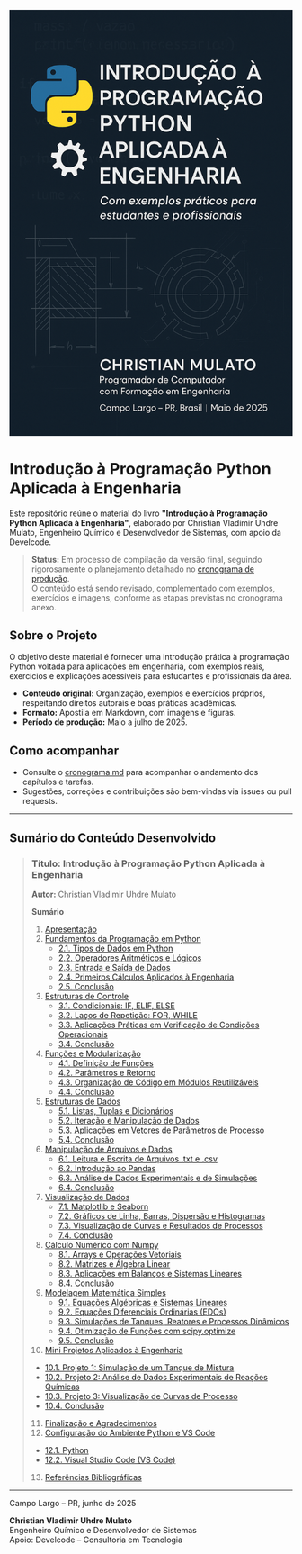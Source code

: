 <p align="center">
  <img src="imagens/01_capa.png" alt="Capa do Livro" width="510"/>
</p>

# Introdução à Programação Python Aplicada à Engenharia

Este repositório reúne o material do livro **"Introdução à Programação Python Aplicada à Engenharia"**, elaborado por Christian Vladimir Uhdre Mulato, Engenheiro Químico e Desenvolvedor de Sistemas, com apoio da Develcode.

> **Status:** Em processo de compilação da versão final, seguindo rigorosamente o planejamento detalhado no [cronograma de produção](cronograma.md).  
> O conteúdo está sendo revisado, complementado com exemplos, exercícios e imagens, conforme as etapas previstas no cronograma anexo.

## Sobre o Projeto

O objetivo deste material é fornecer uma introdução prática à programação Python voltada para aplicações em engenharia, com exemplos reais, exercícios e explicações acessíveis para estudantes e profissionais da área.

- **Conteúdo original:** Organização, exemplos e exercícios próprios, respeitando direitos autorais e boas práticas acadêmicas.
- **Formato:** Apostila em Markdown, com imagens e figuras.
- **Período de produção:** Maio a julho de 2025.

## Como acompanhar

- Consulte o [cronograma.md](cronograma.md) para acompanhar o andamento dos capítulos e tarefas.
- Sugestões, correções e contribuições são bem-vindas via issues ou pull requests.

---

## Sumário do Conteúdo Desenvolvido

> ### Título: Introdução à Programação Python Aplicada à Engenharia  
> **Autor:** Christian Vladimir Uhdre Mulato  
>
> **Sumário**
>
> 1. [Apresentação](python_engenharia.md#1-apresentação)  
> 2. [Fundamentos da Programação em Python](python_engenharia.md#2-fundamentos-da-programação-em-python)  
>    - [2.1. Tipos de Dados em Python](python_engenharia.md#21-tipos-de-dados-em-python)  
>    - [2.2. Operadores Aritméticos e Lógicos](python_engenharia.md#22-operadores-aritméticos-e-lógicos-em-python)  
>    - [2.3. Entrada e Saída de Dados](python_engenharia.md#23-entrada-e-saída-de-dados-em-python)  
>    - [2.4. Primeiros Cálculos Aplicados à Engenharia](python_engenharia.md#24-primeiros-cálculos-aplicados-à-engenharia)  
>    - [2.5. Conclusão](python_engenharia.md#25-conclusão)  
> 3. [Estruturas de Controle](python_engenharia.md#3-estruturas-de-controle)  
>    - [3.1. Condicionais: IF, ELIF, ELSE](python_engenharia.md#31-condicionais-if-elif-else)  
>    - [3.2. Laços de Repetição: FOR, WHILE](python_engenharia.md#32-laços-de-repetição-for-while)  
>    - [3.3. Aplicações Práticas em Verificação de Condições Operacionais](python_engenharia.md#33-aplicações-práticas-em-verificação-de-condições-operacionais)  
>    - [3.4. Conclusão](python_engenharia.md#34-conclusão)  
> 4. [Funções e Modularização](python_engenharia.md#4-funções-e-modularização)  
>    - [4.1. Definição de Funções](python_engenharia.md#41-definição-de-funções)  
>    - [4.2. Parâmetros e Retorno](python_engenharia.md#42-parâmetros-e-retorno)  
>    - [4.3. Organização de Código em Módulos Reutilizáveis](python_engenharia.md#43-organização-de-código-em-módulos-reutilizáveis)  
>    - [4.4. Conclusão](python_engenharia.md#44-conclusão)  
> 5. [Estruturas de Dados](python_engenharia.md#5-estruturas-de-dados)  
>    - [5.1. Listas, Tuplas e Dicionários](python_engenharia.md#51-listas-tuplas-e-dicionários)  
>    - [5.2. Iteração e Manipulação de Dados](python_engenharia.md#52-iteração-e-manipulação-de-dados)  
>    - [5.3. Aplicações em Vetores de Parâmetros de Processo](python_engenharia.md#53-aplicações-em-vetores-de-parâmetros-de-processo)  
>    - [5.4. Conclusão](python_engenharia.md#54-conclusão)  
> 6. [Manipulação de Arquivos e Dados](python_engenharia.md#6-manipulação-de-arquivos-e-dados)  
>    - [6.1. Leitura e Escrita de Arquivos .txt e .csv](python_engenharia.md#61-leitura-e-escrita-de-arquivos-txt-e-csv)  
>    - [6.2. Introdução ao Pandas](python_engenharia.md#62-introdução-à-biblioteca-pandas)  
>    - [6.3. Análise de Dados Experimentais e de Simulações](python_engenharia.md#63-análise-de-dados-experimentais-e-simulações-computacionais)  
>    - [6.4. Conclusão](python_engenharia.md#64-conclusão)  
> 7. [Visualização de Dados](python_engenharia.md#7-visualização-de-dados)  
>    - [7.1. Matplotlib e Seaborn](python_engenharia.md#71-mat_plot_lib-e-seaborn-ferramentas-essenciais-para-visualização-de-dados-em-python)  
>    - [7.2. Gráficos de Linha, Barras, Dispersão e Histogramas](python_engenharia.md#72-tipos-de-gráficos-escolhendo-a-representação-visual-adequada)  
>    - [7.3. Visualização de Curvas e Resultados de Processos](python_engenharia.md#73-visualização-de-curvas-e-resultado-de-processos)  
>    - [7.4. Conclusão](python_engenharia.md#74-conclusão)  
> 8. [Cálculo Numérico com Numpy](python_engenharia.md#8-cálculo-numérico-com-numpy)  
>    - [8.1. Arrays e Operações Vetoriais](python_engenharia.md#81-arrays-e-operações-vetoriais)  
>    - [8.2. Matrizes e Álgebra Linear](python_engenharia.md#82-matrizes-e-álgebra-linear)  
>    - [8.3. Aplicações em Balanços e Sistemas Lineares](python_engenharia.md#83-aplicações-em-balanços-e-sistemas-lineares)  
>    - [8.4. Conclusão](python_engenharia.md#84-conclusão)  
> 9. [Modelagem Matemática Simples](python_engenharia.md#9-modelagem-matemática-simples)  
>    - [9.1. Equações Algébricas e Sistemas Lineares](python_engenharia.md#91-equações-algébricas-e-sistemas-lineares)  
>    - [9.2. Equações Diferenciais Ordinárias (EDOs)](python_engenharia.md#92-equações-diferenciais-ordinárias-edos)  
>    - [9.3. Simulações de Tanques, Reatores e Processos Dinâmicos](python_engenharia.md#93-simulações-de-tanques-reatores-e-processos-dinâmicos)  
>    - [9.4. Otimização de Funções com scipy.optimize](python_engenharia.md#94-otimização-de-funções-com-scipyoptimize)  
>    - [9.5. Conclusão](python_engenharia.md#95-conclusão)  
> 10. [Mini Projetos Aplicados à Engenharia](python_engenharia.md#10-mini-projetos-aplicados-à-engenharia)  
>    - [10.1. Projeto 1: Simulação de um Tanque de Mistura](python_engenharia.md#101-estudo-de-caso-tanque-com-entrada-e-saída)  
>    - [10.2. Projeto 2: Análise de Dados Experimentais de Reações Químicas](python_engenharia.md#102-balanço-de-massa-e-energia-com-dados-reais-ou-simulados)  
>    - [10.3. Projeto 3: Visualização de Curvas de Processo](python_engenharia.md#103-integração-de-módulos-anteriores-em-soluções-práticas)  
>    - [10.4. Conclusão](python_engenharia.md#104-conclusão)  
> 11. [Finalização e Agradecimentos](python_engenharia.md#11-finalização-e-agradecimentos)  
> 12. [Configuração do Ambiente Python e VS Code](python_engenharia.md#12-configuração-do-ambiente-python-e-vs-code)  
>    - [12.1. Python](python_engenharia.md#121-python)  
>    - [12.2. Visual Studio Code (VS Code)](python_engenharia.md#122-visual-studio-code-vs-code)  
> 13. [Referências Bibliográficas](python_engenharia.md#13-referências-bibliográficas)  

---

Campo Largo – PR, junho de 2025

**Christian Vladimir Uhdre Mulato**  
Engenheiro Químico e Desenvolvedor de Sistemas  
Apoio: Develcode – Consultoria em Tecnologia